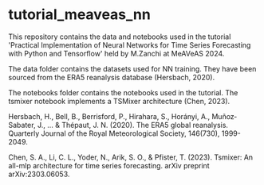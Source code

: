 # tutorial_meaveas_nn
This repository contains the data and notebooks used in the tutorial 'Practical Implementation of Neural Networks for Time Series Forecasting with Python and Tensorflow' held by M.Zanchi at MeAVeAS 2024.

The data folder contains the datasets used for NN training. They have been sourced from the ERA5 reanalysis database (Hersbach, 2020). 

The notebooks folder contains the notebooks used in the tutorial. The tsmixer notebook implements a TSMixer architecture (Chen, 2023).




Hersbach, H., Bell, B., Berrisford, P., Hirahara, S., Horányi, A., Muñoz‐Sabater, J., ... & Thépaut, J. N. (2020). The ERA5 global reanalysis. Quarterly Journal of the Royal Meteorological Society, 146(730), 1999-2049.

Chen, S. A., Li, C. L., Yoder, N., Arik, S. O., & Pfister, T. (2023). Tsmixer: An all-mlp architecture for time series forecasting. arXiv preprint arXiv:2303.06053.
